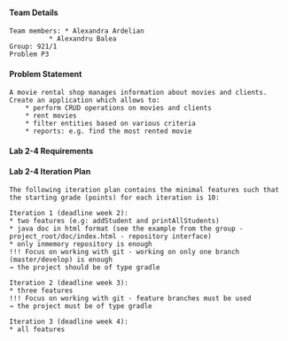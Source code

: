 #### Team Details

	Team members: * Alexandra Ardelian
		      * Alexandru Balea
	Group: 921/1
	Problem P3


#### Problem Statement

	A movie rental shop manages information about movies and clients. Create an application which allows to:
    	* perform CRUD operations on movies and clients
    	* rent movies
    	* filter entities based on various criteria
    	* reports: e.g. find the most rented movie

#### Lab 2-4 Requirements

	
#### Lab 2-4 Iteration Plan

	The following iteration plan contains the minimal features such that the starting grade (points) for each iteration is 10:
	
	Iteration 1 (deadline week 2):
	* two features (e.g: addStudent and printAllStudents)
	* java doc in html format (see the example from the group - project_root/doc/index.html - repository interface)
	* only inmemory repository is enough
	!!! Focus on working with git - working on only one branch (master/develop) is enough
	→ the project should be of type gradle

	Iteration 2 (deadline week 3):
	* three features
	!!! Focus on working with git - feature branches must be used
	→ the project must be of type gradle
	
	Iteration 3 (deadline week 4):
	* all features
